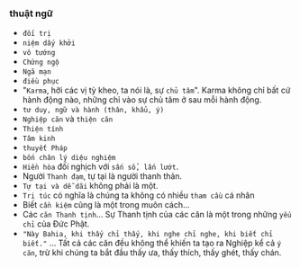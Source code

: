 
### thuật ngữ
- `đối trị`
- `niệm dấy khởi`
- `vô tướng`
- `Chứng ngộ`
- `Ngã mạn`
- `điều phục`
- "`Karma`, hỡi các vị tỳ kheo, ta nói là, sự `chủ tâm`". Karma không chỉ bất cứ hành động nào, những chỉ vào sự chủ tâm ở sau mỗi hành động.
-  `tư duy, ngữ và hành (thân, khẩu, ý)`
- `Nghiệp căn` và `thiện căn`
- `Thiện tính`
- `Tâm kinh`
- `thuyết Pháp`
- `bốn chân lý diệu nghiệm`
- `Hiền hòa` đối nghịch với `sấn sổ, lấn lướt`.
- Người `Thanh đạm`, tự tại là người thanh thản.
- `Tự tại và dễ dãi` không phải là một.
- `Tri túc` có nghĩa là chúng ta không có nhiều `tham cầu` cá nhân
- Biết `cần kiệm` cũng là một trong muôn cách...
- Các `căn Thanh tịnh`... Sự Thanh tịnh của các căn là một trong những `yếu chỉ` của Đức Phật.
- `"Này Bahia, khi thấy chỉ thấy, khi nghe chỉ nghe, khi biết chỉ biết."` ... Tất cả các căn đều không thể khiến ta tạo ra Nghiệp kể cả `ý căn`, trừ khi chúng ta bắt đầu thấy ưa, thấy thích, thấy ghét, thấy chán.




